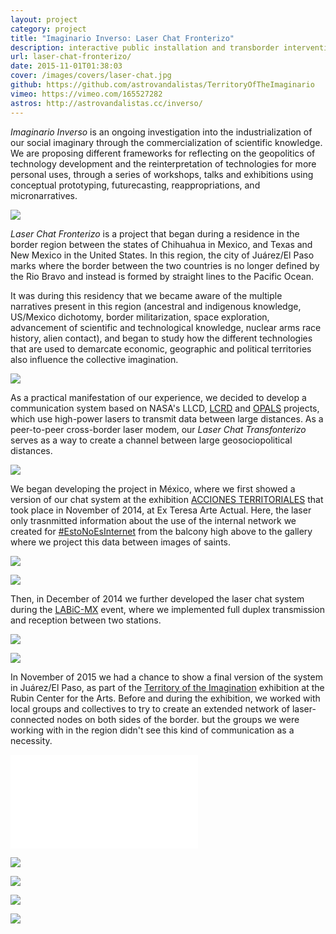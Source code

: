 ```yaml
---
layout: project
category: project
title: "Imaginario Inverso: Laser Chat Fronterizo"
description: interactive public installation and transborder intervention
url: laser-chat-fronterizo/
date: 2015-11-01T01:38:03
cover: /images/covers/laser-chat.jpg
github: https://github.com/astrovandalistas/TerritoryOfTheImaginario
vimeo: https://vimeo.com/165527282
astros: http://astrovandalistas.cc/inverso/
---
```

*Imaginario Inverso* is an ongoing investigation into the industrialization of our social imaginary through the commercialization of scientific knowledge. We are proposing different frameworks for reflecting on the geopolitics of technology development and the reinterpretation of technologies for more personal uses, through a series of workshops, talks and exhibitions using conceptual prototyping, futurecasting, reappropriations, and micronarratives.

![](/images/projects/laser-chat-fronterizo/exteresa01.jpg)

*Laser Chat Fronterizo* is a project that began during a residence in the border region between the states of Chihuahua in Mexico, and Texas and New Mexico in the United States. In this region, the city of Juárez/El Paso marks where the border between the two countries is no longer defined by the Rio Bravo and instead is formed by straight lines to the Pacific Ocean.

It was during this residency that we became aware of the multiple narratives present in this region (ancestral and indigenous knowledge, US/Mexico dichotomy, border militarization, space exploration, advancement of scientific and technological knowledge, nuclear arms race history, alien contact), and began to study how the different technologies that are used to demarcate economic, geographic and political territories also influence the collective imagination.

![](/images/projects/laser-chat-fronterizo/NASA_LLCD.jpg)

As a practical manifestation of our experience, we decided to develop a communication system based on NASA's LLCD, [LCRD](https://www.nasa.gov/mission_pages/tdm/lcrd/) and [OPALS](http://phaeton.jpl.nasa.gov/external/projects/optical.cfm) projects, which use high-power lasers to transmit data between large distances. As a peer-to-peer cross-border laser modem, our *Laser Chat Transfonterizo* serves as a way to create a channel between large geosociopolitical distances.

![](/images/projects/laser-chat-fronterizo/suture.gif)

We began developing the project in México, where we first showed a version of our chat system at the exhibition [ACCIONES TERRITORIALES](http://accionesterritoriales.blogspot.mx/) that took place in November of 2014, at Ex Teresa Arte Actual. Here, the laser only trasnmitted information about the use of the internal network we created for [#EstoNoEsInternet](/project/codepi-estonoesinternet/) from the balcony high above to the gallery where we project this data between images of saints.

![](/images/projects/laser-chat-fronterizo/exteresa00.jpg)

![](/images/projects/laser-chat-fronterizo/exteresa03.jpg)

Then, in December of 2014 we further developed the laser chat system during the [LABiC-MX](http://www.ciudadania20.org/labicmx/) event, where we implemented full duplex transmission and reception between two stations.

![](/images/projects/laser-chat-fronterizo/labic01.jpg)

![](/images/projects/laser-chat-fronterizo/labic03.jpg)

In November of 2015 we had a chance to show a final version of the system in Juárez/El Paso, as part of the [Territory of the Imagination](http://rubin.utep.edu/index.php/past1/68) exhibition at the Rubin Center for the Arts. Before and during the exhibition, we worked with local groups and collectives to try to create an extended network of laser-connected nodes on both sides of the border. but the groups we were working with in the region didn't see this kind of communication as a necessity.

<div class="video-wrapper video-wrapper-16x9">
    <iframe src="//player.vimeo.com/video/165527282?title=0&amp;byline=0&amp;portrait=0&amp;color=ff0179" frameborder="0" webkitallowfullscreen="" mozallowfullscreen="" allowfullscreen=""></iframe>
</div>

![](/images/projects/laser-chat-fronterizo/fact01.jpg)

![](/images/projects/laser-chat-fronterizo/fact02.jpg)

![](/images/projects/laser-chat-fronterizo/rubin00.jpg)

![](/images/projects/laser-chat-fronterizo/rubin01.jpg)
